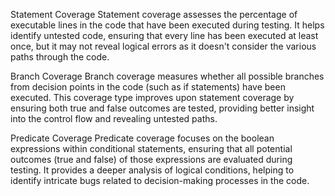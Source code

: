Statement Coverage
Statement coverage assesses the percentage of executable lines in the code that have been executed during testing. It helps identify untested code, ensuring that every line has been executed at least once, but it may not reveal logical errors as it doesn't consider the various paths through the code.

Branch Coverage
Branch coverage measures whether all possible branches from decision points in the code (such as if statements) have been executed. This coverage type improves upon statement coverage by ensuring both true and false outcomes are tested, providing better insight into the control flow and revealing untested paths.

Predicate Coverage
Predicate coverage focuses on the boolean expressions within conditional statements, ensuring that all potential outcomes (true and false) of those expressions are evaluated during testing. It provides a deeper analysis of logical conditions, helping to identify intricate bugs related to decision-making processes in the code.